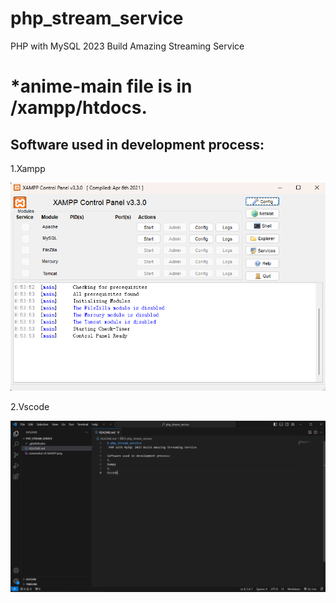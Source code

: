 # php_stream_service
 PHP with MySQL 2023 Build Amazing Streaming Service

# *anime-main file is in /xampp/htdocs.

## Software used in development process:

1.Xampp

![screenshot of XAMPP](screenshot_of_XAMPP.png "Screenshot of XAMPP")

2.Vscode

![screenshot of vscode](screenshot_of_vscode.png "Screenshot of vscode")

